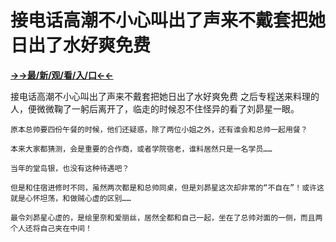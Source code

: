# 接电话高潮不小心叫出了声来不戴套把她日出了水好爽免费

**<a href="http://www.baidu.com/link?url=7_xtFUWki7hexbSrF9U18DvNUoYAjH8P5i8sQYawypq&wd">→→最/新/观/看/入/口←←</a>**

接电话高潮不小心叫出了声来不戴套把她日出了水好爽免费
 之后专程送来料理的人，便微微鞠了一躬后离开了，临走的时候忍不住怪异的看了刘昴星一眼。

    原本总帅要四份午餐的时候，他们还疑惑，除了两位小姐之外，还有谁会和总帅一起用餐？

    本来大家都猜测，会是重要的合作商，或者学院宿老，谁料居然只是一名学员……

    当年的堂岛银，也没有这种待遇吧？

    但是和住宿进修时不同，虽然两次都是和总帅同桌，但是刘昴星这次却非常的“不自在”！或许这就是心怀坦荡，和做贼心虚的区别……

    最令刘昴星心虚的，是绘里奈和爱丽丝，居然全都和自己一起，坐在了总帅对面的一侧，而且两个人还将自己夹在中间！
